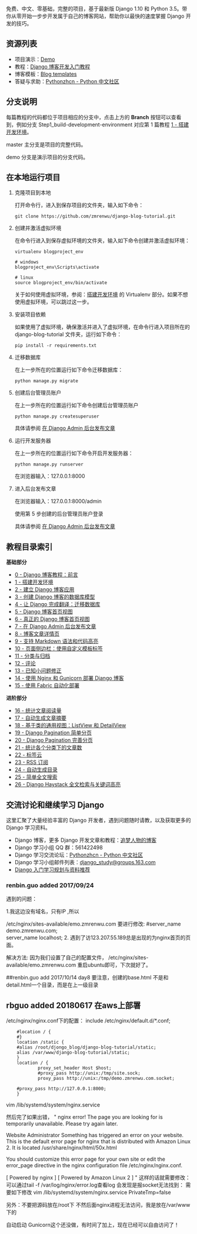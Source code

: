 免费、中文、零基础，完整的项目，基于最新版 Django 1.10 和 Python 3.5。带你从零开始一步步开发属于自己的博客网站，帮助你以最快的速度掌握 Django 开发的技巧。

## 资源列表

- 项目演示：[Demo](http://demo.zmrenwu.com/)
- 教程：[Django 博客开发入门教程](http://zmrenwu.com/category/django-blog-tutorial/)
- 博客模板：[Blog templates](https://github.com/zmrenwu/django-blog-tutorial-templates)
- 答疑与求助：[Pythonzhcn - Python 中文社区](http://www.pythonzh.cn/)

## 分支说明

每篇教程的代码都位于项目相应的分支中，点击上方的 **Branch** 按钮可以查看到，例如分支 Step1_build-development-environment 对应第 1 篇教程 [1 - 搭建开发环境](http://zmrenwu.com/post/3/)。

master 主分支是项目的完整代码。

demo 分支是演示项目的分支代码。

## 在本地运行项目

1. 克隆项目到本地

   打开命令行，进入到保存项目的文件夹，输入如下命令：

   ```
   git clone https://github.com/zmrenwu/django-blog-tutorial.git
   ```

2. 创建并激活虚拟环境

   在命令行进入到保存虚拟环境的文件夹，输入如下命令创建并激活虚拟环境：

   ```
   virtualenv blogproject_env

   # windows
   blogproject_env\Scripts\activate

   # linux
   source blogproject_env/bin/activate
   ```

   关于如何使用虚拟环境，参阅：[搭建开发环境](http://zmrenwu.com/post/3/) 的 Virtualenv 部分。如果不想使用虚拟环境，可以跳过这一步。

3. 安装项目依赖

   如果使用了虚拟环境，确保激活并进入了虚拟环境，在命令行进入项目所在的 django-blog-tutorial 文件夹，运行如下命令：

   ```
   pip install -r requirements.txt
   ```

4. 迁移数据库

   在上一步所在的位置运行如下命令迁移数据库：

   ```
   python manage.py migrate
   ```

5. 创建后台管理员账户

   在上一步所在的位置运行如下命令创建后台管理员账户

   ```
   python manage.py createsuperuser
   ```

   具体请参阅 [在 Django Admin 后台发布文章](http://zmrenwu.com/post/9/)

6. 运行开发服务器

   在上一步所在的位置运行如下命令开启开发服务器：

   ```
   python manage.py runserver
   ```

   在浏览器输入：127.0.0.1:8000

7. 进入后台发布文章

   在浏览器输入：127.0.0.1:8000/admin

   使用第 5 步创建的后台管理员账户登录

   具体请参阅 [在 Django Admin 后台发布文章](http://zmrenwu.com/post/9/)

## 教程目录索引

**基础部分**

- [0 - Django 博客教程：前言](http://zmrenwu.com/post/2/)
- [1 - 搭建开发环境](http://zmrenwu.com/post/3/)
- [2 - 建立 Django 博客应用](http://zmrenwu.com/post/4/)
- [3 - 创建 Django 博客的数据库模型](http://zmrenwu.com/post/5/)
- [4 - 让 Django 完成翻译：迁移数据库](http://zmrenwu.com/post/6/)
- [5 - Django 博客首页视图](http://zmrenwu.com/post/7/)
- [6 - 真正的 Django 博客首页视图](http://zmrenwu.com/post/8/)
- [7 - 在 Django Admin 后台发布文章](http://zmrenwu.com/post/9/)
- [8 - 博客文章详情页](http://zmrenwu.com/post/10/)
- [9 - 支持 Markdown 语法和代码高亮](http://zmrenwu.com/post/11/)
- [10 - 页面侧边栏：使用自定义模板标签](http://zmrenwu.com/post/12/)
- [11 - 分类与归档](http://zmrenwu.com/post/13/)
- [12 - 评论](http://zmrenwu.com/post/14/)
- [13 - 已知小问题修正](http://zmrenwu.com/post/16/)
- [14 - 使用 Nginx 和 Gunicorn 部署 Django 博客](http://zmrenwu.com/post/20/)
- [15 - 使用 Fabric 自动化部署](http://zmrenwu.com/post/21/)

**进阶部分**

- [16 - 统计文章阅读量](http://zmrenwu.com/post/29/)
- [17 - 自动生成文章摘要](http://zmrenwu.com/post/32/)
- [18 - 基于类的通用视图：ListView 和 DetailView](http://zmrenwu.com/post/33/)
- [19 - Django Pagination 简单分页](http://zmrenwu.com/post/34/)
- [20 - Django Pagination 完善分页](http://zmrenwu.com/post/37/)
- [21 - 统计各个分类下的文章数](http://zmrenwu.com/post/38/)
- [22 - 标签云](http://zmrenwu.com/post/39/)
- [23 - RSS 订阅](http://zmrenwu.com/post/41/)
- [24 - 自动生成目录](http://zmrenwu.com/post/43/)
- [25 - 简单全文搜索](http://zmrenwu.com/post/44/)
- [26 - Django Haystack 全文检索与关键词高亮](http://zmrenwu.com/post/45/)

## 交流讨论和继续学习 Django

这里汇聚了大量经验丰富的 Django 开发者，遇到问题随时请教，以及获取更多的 Django 学习资料。

- Django 博客，更多 Django 开发文章和教程：[追梦人物的博客](http://zmrenwu.com/)
- Django 学习小组 QQ 群：561422498
- Django 学习交流论坛：[Pythonzhcn - Python 中文社区](http://www.pythonzh.cn/)
- Django 学习小组邮件列表：django_study@groups.163.com
- [Django 入门学习规划与资料推荐](http://zmrenwu.com/post/15/)


### renbin.guo added 2017/09/24 

遇到的问题： 

1.我这边没有域名，只有IP ,所以

/etc/nginx/sites-available/emo.zmrenwu.com
要进行修改:
    #server_name demo.zmrenwu.com;    
    server_name localhost;
2. 遇到了访123.207.55.189总是出现的为nginx首页的页面。

解决方法:
    因为我们设置了自己的配置文件，
    /etc/nginx/sites-available/emo.zmrenwu.com
    重启ubuntu即可，下次就好了。
    
    
 ##renbin.guo add 2017/10/14
  day8 要注意，创建的base.html 不是和detail.html一个目录，而是在上一级目录

## rbguo added 20180617 在aws上部署
/etc/nginx/nginx.conf下的配置：
        include /etc/nginx/default.d/*.conf;

        #location / {
        #}
        location /static {
        #alias /root/djongo_blog/django-blog-tutorial/static; 
        alias /var/www/django-blog-tutorial/static;
        }
        location / {
                proxy_set_header Host $host;
                #proxy_pass http://unix:/tmp/site.sock;
                proxy_pass http://unix:/tmp/demo.zmrenwu.com.socket;

        #proxy_pass http://127.0.0.1:8000;
        }

vim /lib/systemd/system/nginx.service

然后完了如果出错，
"
nginx error!
The page you are looking for is temporarily unavailable. Please try again later.

Website Administrator
Something has triggered an error on your website. This is the default error page for nginx that is distributed with Amazon Linux 2. It is located /usr/share/nginx/html/50x.html

You should customize this error page for your own site or edit the error_page directive in the nginx configuration file /etc/nginx/nginx.conf.

[ Powered by nginx ]  [ Powered by Amazon Linux 2 ]
"
这样的话就需要修改：
可以通过tail -f /var/log/nginx/error.log查看log
会发现是报socket无法找到：
需要如下修改
vim /lib/systemd/system/nginx.service
PrivateTmp=false

另外：不要把源码放在/root下
不然后面nginx进程无法访问，我是放在/var/www下的


自动启动 Gunicorn这个还没做，有时间了加上，现在已经可以自由访问了！
